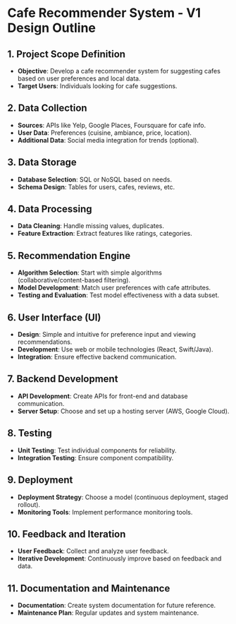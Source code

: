 
# Cafe Recommender System - V1 Design Outline

## 1. Project Scope Definition
- **Objective**: Develop a cafe recommender system for suggesting cafes based on user preferences and local data.
- **Target Users**: Individuals looking for cafe suggestions.

## 2. Data Collection
- **Sources**: APIs like Yelp, Google Places, Foursquare for cafe info.
- **User Data**: Preferences (cuisine, ambiance, price, location).
- **Additional Data**: Social media integration for trends (optional).

## 3. Data Storage
- **Database Selection**: SQL or NoSQL based on needs.
- **Schema Design**: Tables for users, cafes, reviews, etc.

## 4. Data Processing
- **Data Cleaning**: Handle missing values, duplicates.
- **Feature Extraction**: Extract features like ratings, categories.

## 5. Recommendation Engine
- **Algorithm Selection**: Start with simple algorithms (collaborative/content-based filtering).
- **Model Development**: Match user preferences with cafe attributes.
- **Testing and Evaluation**: Test model effectiveness with a data subset.

## 6. User Interface (UI)
- **Design**: Simple and intuitive for preference input and viewing recommendations.
- **Development**: Use web or mobile technologies (React, Swift/Java).
- **Integration**: Ensure effective backend communication.

## 7. Backend Development
- **API Development**: Create APIs for front-end and database communication.
- **Server Setup**: Choose and set up a hosting server (AWS, Google Cloud).

## 8. Testing
- **Unit Testing**: Test individual components for reliability.
- **Integration Testing**: Ensure component compatibility.

## 9. Deployment
- **Deployment Strategy**: Choose a model (continuous deployment, staged rollout).
- **Monitoring Tools**: Implement performance monitoring tools.

## 10. Feedback and Iteration
- **User Feedback**: Collect and analyze user feedback.
- **Iterative Development**: Continuously improve based on feedback and data.

## 11. Documentation and Maintenance
- **Documentation**: Create system documentation for future reference.
- **Maintenance Plan**: Regular updates and system maintenance.

